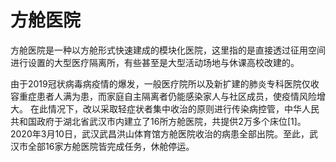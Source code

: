 # 方舱医院


方舱医院是一种以方舱形式快速建成的模块化医院，这里指的是直接透过征用空间进行设置的大型医疗隔离所，有些甚至是大型活动场地与休课高校改建的。

由于2019冠状病毒病疫情的爆发，一般医疗院所以及新扩建的肺炎专科医院仅收容重症患者人满为患，而家庭自主隔离者仍能感染家人与社区成员，使疫情风险增大。
在此情况下，改以采取轻症状者集中收治的原则进行传染病控管，中华人民共和国政府于湖北省武汉市内建立了16所方舱医院，共提供2万多个床位[1]。
2020年3月10日，武汉武昌洪山体育馆方舱医院收治的病患全部出院。至此，武汉市全部16家方舱医院皆完成任务，休舱停运。





